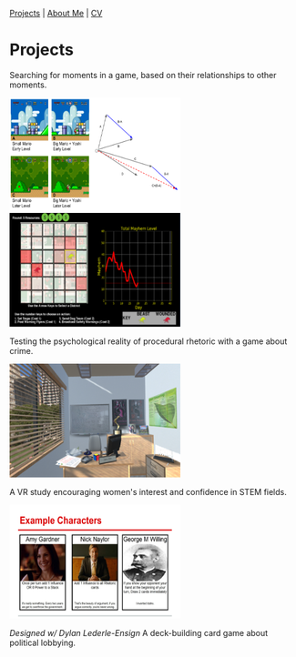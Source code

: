 [Projects](index.html) | [About Me](bio.html) | [CV](CV.html) 

# Projects

<div class="gallery">
  
  <div class="desc">
  
  Searching for moments in a game, based on their relationships to other moments.
  
  </div>
  
  <a target="_blank" href="Analogy.png">
    <img src="Analogy.png" alt="Search by Analogy" width="300" height="200">
  </a>

</div>

<div class="gallery">
  
  <a target="_blank" href="crimegame.png">
    <img src="crimegame.png" alt="Crime Metaphor Game" width="300" height="200">
  </a>
  
  <div class="desc">
  
  Testing the psychological reality of procedural rhetoric with a game about crime.
  
  </div>

</div>

<p></p>

<div class="gallery">
  
  <a target="_blank" href="STEM_VR.png">
    <img src="STEM_VR.png" alt="STEM VR" width="300" height="200">
  </a>
 
 <div class="desc">
  
  A VR study encouraging women's interest and confidence in STEM fields.
  
  </div>

</div>

<div class="gallery">
  
  <a target="_blank" href="kstreet.png">
    <img src="kstreet.png" alt="K Street Card Game" width="300" height="200">
  </a>
 
 <div class="desc">
  
  *Designed w/ Dylan Lederle-Ensign*
  A deck-building card game about political lobbying.
  
  </div>

</div>

